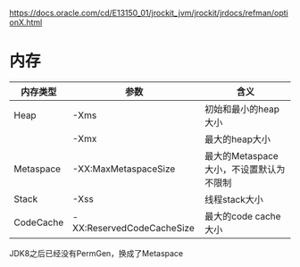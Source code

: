 https://docs.oracle.com/cd/E13150_01/jrockit_jvm/jrockit/jrdocs/refman/optionX.html

# 内存

|内存类型|参数|含义|
|---|---|---|
|Heap|-Xms|初始和最小的heap大小
||-Xmx|最大的heap大小
|Metaspace|-XX:MaxMetaspaceSize|最大的Metaspace大小，不设置默认为不限制
|Stack|-Xss|线程stack大小
|CodeCache|-XX:ReservedCodeCacheSize|最大的code cache大小


JDK8之后已经没有PermGen，换成了Metaspace
